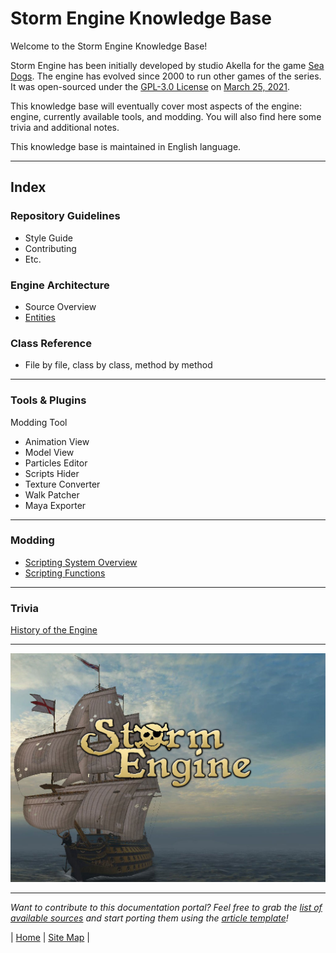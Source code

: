 # Storm Engine Knowledge Base


Welcome to the Storm Engine Knowledge Base!

Storm Engine has been initially developed by studio Akella for the game [Sea Dogs](https://en.wikipedia.org/wiki/Sea_Dogs_(video_game)). The engine has evolved since 2000 to run other games of the series. It was open-sourced under the [GPL-3.0 License](https://choosealicense.com/licenses/gpl-3.0/) on [March 25, 2021](https://steamcommunity.com/games/223330/announcements/detail/3013444995188538671).

This knowledge base will eventually cover most aspects of the engine: engine, currently available tools, and modding. You will also find here some trivia and additional notes.

This knowledge base is maintained in English language.

---

## Index

### Repository Guidelines

* Style Guide
* Contributing
* Etc.

### Engine Architecture

* Source Overview
* [Entities](kb/0004-entities.md)


### Class Reference

* File by file, class by class, method by method

---
### Tools & Plugins

Modding Tool
* Animation View
* Model View
* Particles Editor
* Scripts Hider
* Texture Converter
* Walk Patcher
* Maya Exporter

---
### Modding

* [Scripting System Overview](kb/0002-scripting-overview.md)
* [Scripting Functions](kb/0003-scripting-functions.md)

---

### Trivia

[History of the Engine](kb/0001-history.md)

---

![Storm Engine Logo](media/SE_logo_ship.jpg)

---

_Want to contribute to this documentation portal? Feel free to grab the [list of available sources](work/sources_list.md) and start porting them using the [article template](work/0000-kb-template.md)!_

| [Home](index.md) | [Site Map](site-map.md) | 